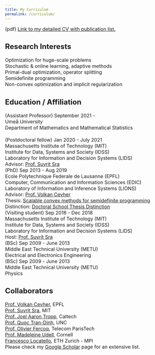 ```yaml
---
title: My Curriculum
permalink: /curriculum/
---
```



<font size="3">

<i class="fas fa-file-pdf"></i> (pdf) <a href="https://drive.google.com/file/d/1kzSYtEemORaFqEAM-Tgk05DQiwankR7N/view">Link to my detailed CV with publication list.</a>

<h2> Research Interests </h2>
<i class="fas fa-feather-alt"></i> Optimization for huge-scale problems <br>
<i class="fas fa-feather-alt"></i> Stochastic & online learning, adaptive methods <br>
<i class="fas fa-feather-alt"></i> Primal-dual optimization, operator splitting <br>
<i class="fas fa-feather-alt"></i> Semidefinite programming <br>
<i class="fas fa-feather-alt"></i> Non-convex optimization and implicit regularization

<h2> Education / Affiliation </h2>
<i class="fas fa-graduation-cap"></i> (Assistant Professor) September 2021 -  <br>
Umeå University <br>
Department of Mathematics and Mathematical Statistics <br>
<br>
<i class="fas fa-graduation-cap"></i> (Postdoctoral fellow) Jan 2020 - July 2021 <br>
Massachusetts Institute of Technology (MIT) <br>
Institute for Data, Systems and Society (IDSS) <br>
Laboratory for Information and Decision Systems (LIDS) <br>
Advisor: <a href="http://suvrit.de/">Prof. Suvrit Sra</a> 
<br>
<i class="fas fa-graduation-cap"></i> (PhD) Sep 2013 - Aug 2019 <br>
Ecole Polytechnique Federale de Lausanne (EPFL) <br>
Computer, Communication and Information Sciences (EDIC) <br>
Laboratory of Information and Inference Systems (LIONS) <br>
Advisor: <a href="https://people.epfl.ch/volkan.cevher/bio?lang=en&amp;cvlang=en">Prof. Volkan Cevher</a> <br>
Thesis: <a href="https://infoscience.epfl.ch/record/269157?ln=en">Scalable convex methods for semidefinite programming</a> <br>
Distinction: <a href="https://actu.epfl.ch/news/thesis-distinction-for-alp-yurtsever/"><i class="fas fa-award"></i> Doctoral School Thesis Distinction</a>
<br>
<i class="fas fa-graduation-cap"></i> (Visiting student) Sep 2018 - Dec 2018 <br>
Massachusetts Institute of Technology (MIT) <br>
Institute for Data, Systems and Society (IDSS) <br>
Laboratory for Information and Decision Systems (LIDS) <br>
Host: <a href="http://suvrit.de/">Prof. Suvrit Sra</a> 
<br>
<i class="fas fa-graduation-cap"></i> (BSc) Sep 2009 - June 2013 <br>
Middle East Technical University (METU) <br>
Electrical and Electronics Engineering 
<br>
<i class="fas fa-graduation-cap"></i> (BSc) Sep 2009 - June 2013 <br>
Middle East Technical University (METU) <br>
Physics <br>

<h2> Collaborators </h2>
<i class="fas fa-user-alt"></i> <a href="https://people.epfl.ch/volkan.cevher/bio?lang=en&amp;cvlang=en">Prof. Volkan Cevher</a>, EPFL<br>
<i class="fas fa-user-alt"></i> <a href="http://suvrit.de">Prof. Suvrit Sra</a>, MIT <br>
<i class="fas fa-user-alt"></i> <a href="http://users.cms.caltech.edu/~jtropp/">Prof. Joel Aaron Tropp</a>, Caltech <br>
<i class="fas fa-user-alt"></i> <a href="http://quoctd.web.unc.edu/">Prof. Quoc Tran-Dinh</a>, UNC <br>
<i class="fas fa-user-alt"></i> <a href="https://perso.telecom-paristech.fr/ofercoq/">Prof. Olivier Fercoq</a>, Telecom ParisTech <br>
<i class="fas fa-user-alt"></i> <a href="https://people.orie.cornell.edu/mru8/">Prof. Madeleine Udell</a>, Cornell <br>
<i class="fas fa-user-alt"></i> <a href="https://bmi.inf.ethz.ch/people/person/francesco-locatello/">Francesco Locatello</a>, ETH Zurich - MPI <br>
<i class="fas fa-users"></i>Please check my <a href="https://scholar.google.com/citations?user=wa_n-xYAAAAJ&hl=en">Google Scholar</a> page for an extensive list.
</font>
